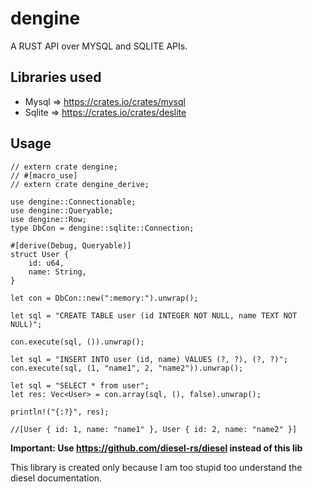 # dengine
A RUST API over MYSQL and SQLITE APIs.

## Libraries used
- Mysql => https://crates.io/crates/mysql
- Sqlite => https://crates.io/crates/deslite

## Usage
    // extern crate dengine;
    // #[macro_use]
    // extern crate dengine_derive;

    use dengine::Connectionable;
    use dengine::Queryable;
    use dengine::Row;
    type DbCon = dengine::sqlite::Connection;

    #[derive(Debug, Queryable)]
    struct User {
        id: u64,
        name: String,
    }

    let con = DbCon::new(":memory:").unwrap();

    let sql = "CREATE TABLE user (id INTEGER NOT NULL, name TEXT NOT NULL)";

    con.execute(sql, ()).unwrap();

    let sql = "INSERT INTO user (id, name) VALUES (?, ?), (?, ?)";
    con.execute(sql, (1, "name1", 2, "name2")).unwrap();

    let sql = "SELECT * from user";
    let res: Vec<User> = con.array(sql, (), false).unwrap();

    println!("{:?}", res);

    //[User { id: 1, name: "name1" }, User { id: 2, name: "name2" }]

**Important: Use https://github.com/diesel-rs/diesel instead of this lib**

This library is created only because I am too stupid too understand the diesel documentation.

